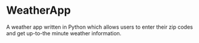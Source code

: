 # WeatherApp
A weather app written in Python which allows users to enter their zip codes and get up-to-the minute weather information.
